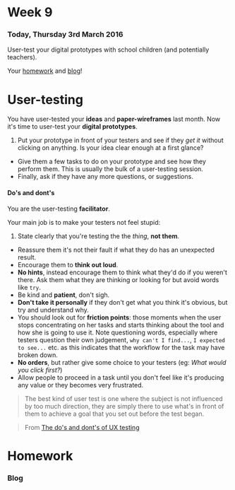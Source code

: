 # Week 9

### Today, Thursday 3rd March 2016

User-test your digital prototypes with school children (and potentially teachers).

Your [homework](#homework) and [blog](#blog)!


# User-testing

You have user-tested your **ideas** and **paper-wireframes** last month. Now it's time to user-test your **digital prototypes**. 

<!--At this point you should be testing details, rather than the *bigger picture*.-->

1. Put your prototype in front of your testers and see if they *get it* without clicking on anything. Is your idea clear enough at a first glance?
* Give them a few tasks to do on your prototype and see how they perform them. This is usually the bulk of a user-testing session.
* Finally, ask if they have any more questions, or suggestions.

#### Do's and dont's

You are the user-testing **facilitator**.

Your main job is to make your testers not feel stupid:

1. State clearly that you're testing the the *thing*, **not them**.
* Reassure them it's not their fault if what they do has an unexpected result.
* Encourage them to **think out loud**.
* **No hints**, instead encourage them to think what they'd do if you weren't there. Ask them what they are thinking or looking for but avoid words like `try`.
* Be kind and **patient**, don't sigh. 
* **Don't take it personally** if they don't get what you think it's obvious, but try and understand why.
* You should look out for **friction points**: those moments when the user stops concentrating on her tasks and starts thinking about the tool and how she is going to use it. Note questioning words, especially where testers question their own judgement, `why can't I find...`, `I expected to see...` etc. as this indicates that the workflow for the task may have broken down.
* **No orders**, but rather give some choice to your testers (eg: *What would you click first?*)
* Allow people to proceed in a task until you don't feel like it's producing any value or they becomes very frustrated.

> The best kind of user test is one where the subject is not influenced by too much direction, they are simply there to use what's in front of them to achieve a goal that you set out before the test began.

> From [The do's and dont's of UX testing](http://blog.oboxthemes.com/the-dos-and-donts-of-user-experience-testing/)


# Homework

### Blog